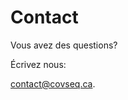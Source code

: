 # Contact

Vous avez des questions?

Écrivez nous:

<a href="mailto:contact@covseq.ca">contact@covseq.ca</a>.
